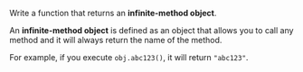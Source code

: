 Write a function that returns an **infinite-method object**.

An **infinite-method object** is defined as an object that allows you to call any method and it will always return the name of the method.

For example, if you execute `obj.abc123()`, it will return `"abc123"`.